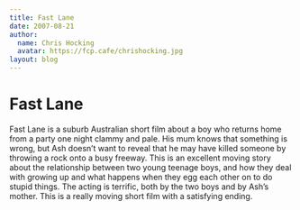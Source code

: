```yaml
---
title: Fast Lane
date: 2007-08-21
author:
  name: Chris Hocking
  avatar: https://fcp.cafe/chrishocking.jpg
layout: blog
---
```

# Fast Lane

Fast Lane is a suburb Australian short film about a boy who returns home from a party one night clammy and pale. His mum knows that something is wrong, but Ash doesn’t want to reveal that he may have killed someone by throwing a rock onto a busy freeway. This is an excellent moving story about the relationship between two young teenage boys, and how they deal with growing up and what happens when they egg each other on to do stupid things. The acting is terrific, both by the two boys and by Ash’s mother. This is a really moving short film with a satisfying ending.
